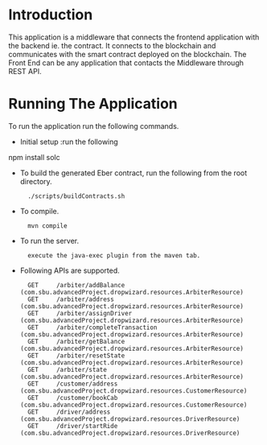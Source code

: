 # Introduction

This application is a middleware that connects the frontend application with the backend ie. the contract.
It connects to the blockchain and communicates with the smart contract deployed on the blockchain.
The Front End can be any application that contacts the Middleware through REST API.

# Running The Application

To run the application run the following commands.

* Initial setup :run the following 

npm install solc
        

* To build the generated Eber contract, run the following from the root directory.

        ./scripts/buildContracts.sh

* To compile.

        mvn compile

* To run the server.

        execute the java-exec plugin from the maven tab.

* Following APIs are supported.

        GET     /arbiter/addBalance (com.sbu.advancedProject.dropwizard.resources.ArbiterResource)
        GET     /arbiter/address (com.sbu.advancedProject.dropwizard.resources.ArbiterResource)
        GET     /arbiter/assignDriver (com.sbu.advancedProject.dropwizard.resources.ArbiterResource)
        GET     /arbiter/completeTransaction (com.sbu.advancedProject.dropwizard.resources.ArbiterResource)
        GET     /arbiter/getBalance (com.sbu.advancedProject.dropwizard.resources.ArbiterResource)
        GET     /arbiter/resetState (com.sbu.advancedProject.dropwizard.resources.ArbiterResource)
        GET     /arbiter/state (com.sbu.advancedProject.dropwizard.resources.ArbiterResource)
        GET     /customer/address (com.sbu.advancedProject.dropwizard.resources.CustomerResource)
        GET     /customer/bookCab (com.sbu.advancedProject.dropwizard.resources.CustomerResource)
        GET     /driver/address (com.sbu.advancedProject.dropwizard.resources.DriverResource)
        GET     /driver/startRide (com.sbu.advancedProject.dropwizard.resources.DriverResource)
